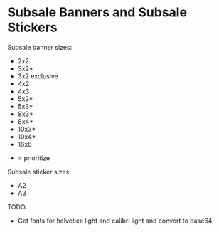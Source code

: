 # Subsale Banners and Subsale Stickers

Subsale banner sizes:

- 2x2
- 3x2\*
- 3x2 exclusive
- 4x2
- 4x3
- 5x2\*
- 5x3\*
- 8x3\*
- 8x4\*
- 10x3\*
- 10x4\*
- 16x6

* = prioritize

Subsale sticker sizes:

- A2
- A3

TODO:

- Get fonts for helvetica light and calibri light and convert to base64
